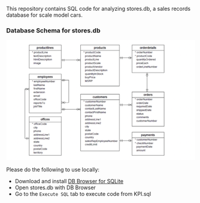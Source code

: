 This repository contains SQL code for analyzing stores.db, a sales
records database for scale model cars.

### Database Schema for stores.db
![db_schema.png](db_schema.png)

Please do the following to use locally:
* Download and install [DB Browser for SQLite](https://sqlitebrowser.org/dl/)
* Open stores.db with DB Browser
* Go to the `Execute SQL` tab to execute code from KPI.sql

